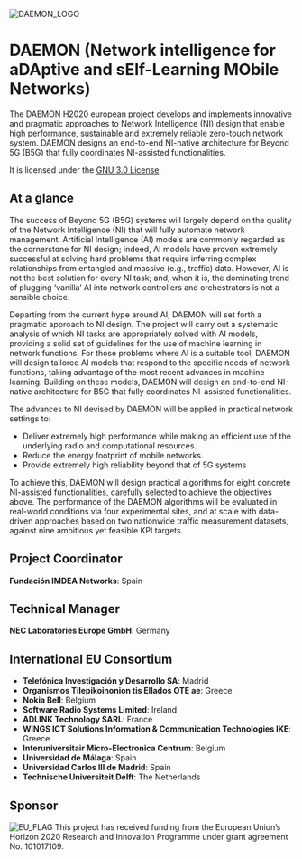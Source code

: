 ![DAEMON_LOGO](https://h2020daemon.eu/wp-content/uploads/2021/01/cropped-daemonlogo-300x80-1.png)

# DAEMON (Network intelligence for aDAptive and sElf-Learning MObile Networks)


The DAEMON H2020 european project develops and implements innovative and pragmatic approaches to Network Intelligence (NI) design that enable high performance, sustainable and extremely reliable zero-touch network system. DAEMON designs an end-to-end NI-native architecture for Beyond 5G (B5G) that fully coordinates NI-assisted functionalities.

It is licensed under the [GNU 3.0 License](https://github.com/danieljmg/Nemo_tool/blob/master/LICENSE.txt).


## At a glance


The success of Beyond 5G (B5G) systems will largely depend on the quality of the Network Intelligence (NI) that will fully automate network management. Artificial Intelligence (AI) models are commonly regarded as the cornerstone for NI design; indeed, AI models have proven extremely successful at solving hard problems that require inferring complex relationships from entangled and massive (e.g., traffic) data. However, AI is not the best solution for every NI task; and, when it is, the dominating trend of plugging ‘vanilla’ AI into network controllers and orchestrators is not a sensible choice.

Departing from the current hype around AI, DAEMON will set forth a pragmatic approach to NI design. The project will carry out a systematic analysis of which NI tasks are appropriately solved with AI models, providing a solid set of guidelines for the use of machine learning in network functions. For those problems where AI is a suitable tool, DAEMON will design tailored AI models that respond to the specific needs of network functions, taking advantage of the most recent advances in machine learning. Building on these models, DAEMON will design an end-to-end NI-native architecture for B5G that fully coordinates NI-assisted functionalities.

The advances to NI devised by DAEMON will be applied in practical network settings to:

- Deliver extremely high performance while making an efficient use of the underlying radio and computational resources.
- Reduce the energy footprint of mobile networks.
- Provide extremely high reliability beyond that of 5G systems

To achieve this, DAEMON will design practical algorithms for eight concrete NI-assisted functionalities, carefully selected to achieve the objectives above. The performance of the DAEMON algorithms will be evaluated in real-world conditions via four experimental sites, and at scale with data-driven approaches based on two nationwide traffic measurement datasets, against nine ambitious yet feasible KPI targets.


## Project Coordinator


**Fundación IMDEA Networks**: Spain


## Technical Manager


**NEC Laboratories Europe GmbH**: Germany


## International EU Consortium


- **Telefónica Investigación y Desarrollo SA**: Madrid
- **Organismos Tilepikoinonion tis Ellados OTE ae**: Greece
- **Nokia Bell**: Belgium
- **Software Radio Systems Limited**: Ireland
- **ADLINK Technology SARL**: France
- **WINGS ICT Solutions Information & Communication Technologies IKE**: Greece
- **Interuniversitair Micro-Electronica Centrum**: Belgium
- **Universidad de Málaga**: Spain
- **Universidad Carlos III de Madrid**: Spain
- **Technische Universiteit Delft**: The Netherlands


## Sponsor


![EU_FLAG](https://h2020daemon.eu/wp-content/uploads/2021/01/tinyeu.jpg) This project has received funding from the European Union’s Horizon 2020 Research and Innovation Programme under grant agreement No. 101017109.

